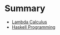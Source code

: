 # Summary

* [Lambda Calculus](lambdacauculusmd.md./lambdacauculusmd.md)
* [Haskell Programming](haskell_programming.md)

